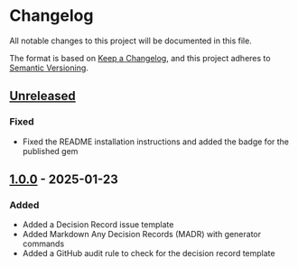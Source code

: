 # Changelog

All notable changes to this project will be documented in this file.

The format is based on [Keep a Changelog](https://keepachangelog.com/en/1.0.0/),
and this project adheres to [Semantic Versioning](https://semver.org/spec/v2.0.0.html).

## [Unreleased]

### Fixed

- Fixed the README installation instructions and added the badge for the published gem

## [1.0.0] - 2025-01-23

### Added

- Added a Decision Record issue template
- Added Markdown Any Decision Records (MADR) with generator commands
- Added a GitHub audit rule to check for the decision record template

[Unreleased]: https://github.com/HealthDataInsight/way_of_working-decision_record-madr/compare/v1.0.0...HEAD
[1.0.0]: https://github.com/HealthDataInsight/way_of_working-decision_record-madr/releases/tag/v1.0.0
